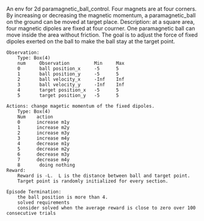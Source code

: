An env for 2d paramagnetic_ball_control. Four magnets are at four corners. By increasing or decreasing the magnetic momentum, a paramagnetic_ball on the ground can be moved at target place.
    Description:
        at a square area, four magnetic dipoles are fixed at four courner. One paramagnetic ball can
        move inside the area without friction. The goal is to adjust the force of fixed dipoles exerted on
        the ball to make the ball stay at the target point.

    Observation:
        Type: Box(4)
        num     Observation         Min     Max
        0       ball position_x     -5      5
        1       ball position_y     -5      5
        2       ball velocity_x     -Inf    Inf
        3       ball velocity_y     -Inf    Inf
        4       target position_x   -5      5
        5       target position_y   -5      5

    Actions: change magetic momentum of the fixed dipoles.
        Type: Box(4)
        Num    action           
        0      increase m1y       
        1      increase m2y       
        2      increase m3y        
        3      increase m4y        
        4      decrease m1y       
        5      decrease m2y         
        6      decrease m3y     
        7      decrease m4y
        8       doing nothing       
    Reward:
        Reward is -L.  L is the distance between ball and target point. 
        Target point is randomly initialized for every section.

    Episode Termination:
        the ball position is more than 4.
        solved requirements
        consider solved when the average reward is close to zero over 100 consecutive trials
